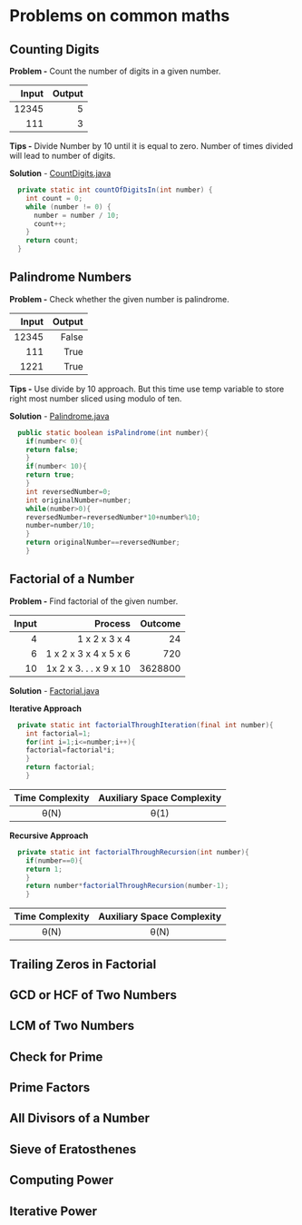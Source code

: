 # Problems on common maths

## Counting Digits

**Problem -** Count the number of digits in a given number.

|  Input |  Output |
|-------:|--------:|
|  12345 |       5 |
|    111 |       3 |

**Tips -** Divide Number by 10 until it is equal to zero. Number of times divided will lead to
number of digits.

**Solution** - [CountDigits.java](../src/main/java/com/math/CountDigits.java)

```java
  private static int countOfDigitsIn(int number) {
    int count = 0;
    while (number != 0) {
      number = number / 10;
      count++;
    }
    return count;
  }
```

## Palindrome Numbers

**Problem -** Check whether the given number is palindrome.

| Input |  Output |
|------:|--------:|
| 12345 |   False |
|   111 |    True |
|  1221 |    True |

**Tips -** Use divide by 10 approach. But this time use temp variable to store right most number
sliced using modulo of ten.

**Solution** - [Palindrome.java](../src/main/java/com/math/Palindrome.java)

```java
  public static boolean isPalindrome(int number){
    if(number< 0){
    return false;
    }
    if(number< 10){
    return true;
    }
    int reversedNumber=0;
    int originalNumber=number;
    while(number>0){
    reversedNumber=reversedNumber*10+number%10;
    number=number/10;
    }
    return originalNumber==reversedNumber;
    }
```

## Factorial of a Number

**Problem -** Find factorial of the given number.

| Input |                Process | Outcome |
|------:|-----------------------:|--------:|
|     4 |          1 x 2 x 3 x 4 |      24 |
|     6 |  1 x 2 x 3 x 4 x 5 x 6 |     720 |
|    10 | 1x 2 x 3. . . x 9 x 10 | 3628800 |

**Solution** - [Factorial.java](../src/main/java/com/math/Factorial.java)

**Iterative Approach**

```java
  private static int factorialThroughIteration(final int number){
    int factorial=1;
    for(int i=1;i<=number;i++){
    factorial=factorial*i;
    }
    return factorial;
    }

```

| Time Complexity |  Auxiliary Space Complexity  |
|:---------------:|:----------------------------:|
|      θ(N)       |             θ(1)             |

**Recursive Approach**

```java
  private static int factorialThroughRecursion(int number){
    if(number==0){
    return 1;
    }
    return number*factorialThroughRecursion(number-1);
    }
```

| Time Complexity | Auxiliary Space Complexity |
|:---------------:|:--------------------------:|
|      θ(N)       |            θ(N)            |

## Trailing Zeros in Factorial

## GCD or HCF of Two Numbers

## LCM of Two Numbers

## Check for Prime

## Prime Factors

## All Divisors of a Number

## Sieve of Eratosthenes

## Computing Power

## Iterative Power